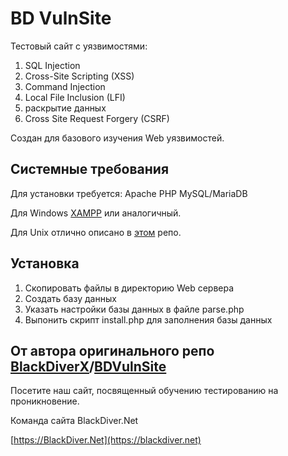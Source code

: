 BD VulnSite
==============
Тестовый сайт с уязвимостями:
1) SQL Injection
2) Cross-Site Scripting (XSS)
3) Command Injection
4) Local File Inclusion (LFI)
5) раскрытие данных
6) Сross Site Request Forgery (CSRF)

Создан для базового изучения Web уязвимостей.

Системные требования
--------------------
Для установки требуется: 
Apache
PHP
MySQL/MariaDB

Для Windows [XAMPP](https://www.apachefriends.org/ru/index.html) или аналогичный.

Для Unix отлично описано в [этом](https://github.com/teddysun/lamp) репо.

Установка
---------
1) Скопировать файлы в директорию Web сервера
2) Создать базу данных
3) Указать настройки базы данных в файле parse.php
4) Выпонить скрипт install.php для заполнения базы данных

От автора оригинального репо [BlackDiverX](https://github.com/BlackDiverX)/[BDVulnSite](https://github.com/BlackDiverX/BDVulnSite)
----------
Посетите наш сайт, посвященный обучению тестированию на проникновение.

Команда сайта BlackDiver.Net

[https://BlackDiver.Net](https://blackdiver.net)
